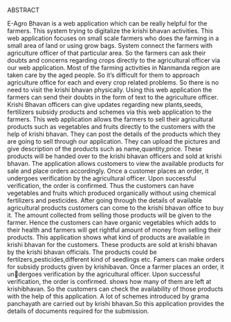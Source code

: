 ABSTRACT



E-Agro Bhavan is a web application which can be really helpful for the farmers. This
system trying to digitalize the krishi bhavan activities. This web application focuses on
small scale farmers who does the farming in a small area of land or using grow bags.
System connect the farmers with agriculture officer of that particular area. So the farmers
can ask their doubts and concerns regarding crops directly to the agricultural officer via our
web application. Most of the farming activities in Nanmanda region are taken care by the
aged people. So it’s difficult for them to approach agriculture office for each and every crop
related problems. So there is no need to visit the krishi bhavan physically.
Using this web application the farmers can send their doubts in the form of text to the
agriculture officer. Krishi Bhavan officers can give updates regarding new plants,seeds,
fertilizers subsidy products and schemes via this web application to the farmers.
This web application allows the farmers to sell their agricultural products such as vegetables
and fruits directly to the customers with the help of krishi bhavan. 
They can post the details of the products which they are going to sell through our application.
They can upload the pictures and give description of the products such as name,quantity,price. 
These products will be handed over to the krishi bhavan officers and sold at krishi bhavan. 
The application allows customers to view the available products for sale and place orders accordingly.
Once a customer places an order, it undergoes verification by the agricultural
officer. Upon successful verification, the order is confirmed. Thus the customers can have
vegetables and fruits which produced organically without using chemical fertilizers and
pesticides. After going through the details of available agricultural products customers can
come to the krishi bhavan office to buy it. The amount collected from selling those products
will be given to the farmer. Hence the customers can have organic vegetables which adds
to their health and farmers will get rightful amount of money from selling their products.
This application shows what kind of products are available in krishi bhavan for the
customers. These products are sold at krishi bhavan by the krishi bhavan officials.
The products could be fertilzers,pesticides,different kind of seedlings etc.
Famers can make  orders for subsidy products given by krishibavan. Once a farmer places an order, 
it undergoes verification by the agricultural officer. Upon successful verification, the order is
confirmed. shows how many of them are left at krishibhavan. So the customers can check
the availability of those products with the help of this application.
A lot of schemes introduced by grama panchayath are carried out by krishi bhavan.So
this application provides the details of documents required for the submission.
